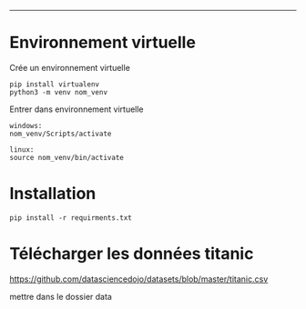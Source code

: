 ***
# Environnement virtuelle
Crée un environnement virtuelle
```
pip install virtualenv
python3 -m venv nom_venv
```

Entrer dans environnement virtuelle
```
windows:
nom_venv/Scripts/activate
```

```
linux:
source nom_venv/bin/activate
```

# Installation
```
pip install -r requirments.txt
```

# Télécharger les données titanic
https://github.com/datasciencedojo/datasets/blob/master/titanic.csv

mettre dans le dossier data


<!-- 

# Installation Gabarit


lien utile:

https://github.com/France-Travail/gabarit

https://france-travail.github.io/gabarit/

***
installation:
```
pip install gabarit
pip install setuptools
```
Générer un projet nlp:
```
generate_nlp_project -n nom_package -p path

ici:
generate_nlp_project -n super_projet_nlp -p demonlp
``` -->
